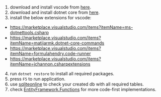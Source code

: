 1. download and install vscode from [here](https://code.visualstudio.com/download).
2. download and install dotnet core from [here](https://dotnet.microsoft.com/download/dotnet-core).
3. install the below extensions for vscode:
  - https://marketplace.visualstudio.com/items?itemName=ms-dotnettools.csharp
  - https://marketplace.visualstudio.com/items?itemName=matijarmk.dotnet-core-commands
  - https://marketplace.visualstudio.com/items?itemName=formulahendry.code-runner
  - https://marketplace.visualstudio.com/items?itemName=jchannon.csharpextensions
4. run `dotnet restore` to install all required packages.
5. press `F5` to run application.
6. use [sqliteonline](https://sqliteonline.com/) to check your created db with all required tables.
7. check [EntityFramework.Functions](https://weblogs.asp.net/Dixin/EntityFramework.Functions) for more code-first implementations.